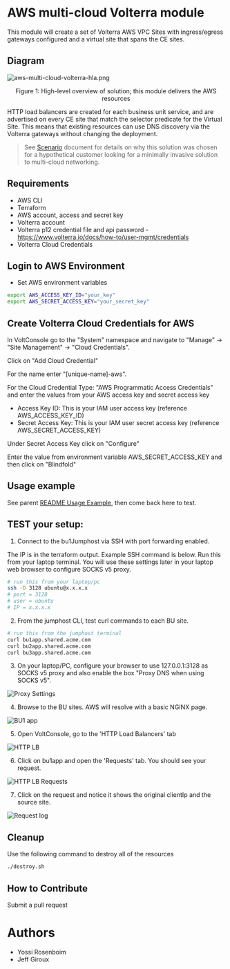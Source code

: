 # AWS multi-cloud Volterra module

This module will create a set of Volterra AWS VPC Sites with ingress/egress gateways
configured and a virtual site that spans the CE sites.

## Diagram

![aws-multi-cloud-volterra-hla.png](../images/aws-multi-cloud-volterra-hla.png)
<!-- markdownlint-disable no-inline-html -->
<p align="center">Figure 1: High-level overview of solution; this module delivers the AWS resources</p>
<!-- markdownlint-enable no-inline-html -->

HTTP load balancers are created for each business unit service, and are advertised
on every CE site that match the selector predicate for the Virtual Site. This means
that existing resources can use DNS discovery via the Volterra gateways without
changing the deployment.

> See [Scenario](../SCENARIO.md) document for details on why this solution was chosen
> for a hypothetical customer looking for a minimally invasive solution
> to multi-cloud networking.

## Requirements

- AWS CLI
- Terraform
- AWS account, access and secret key
- Volterra account
- Volterra p12 credential file and api password -  https://www.volterra.io/docs/how-to/user-mgmt/credentials
- Volterra Cloud Credentials

## Login to AWS Environment

- Set AWS environment variables
```bash
export AWS_ACCESS_KEY_ID="your_key"
export AWS_SECRET_ACCESS_KEY="your_secret_key"
```

## Create Volterra Cloud Credentials for AWS

In VoltConsole go to the "System" namespace and navigate to "Manage" -> "Site Management" -> "Cloud Credentials".

Click on "Add Cloud Credential"

For the name enter "[unique-name]-aws".

For the Cloud Credential Type: "AWS Programmatic Access Credentials" and enter the values from your AWS access key and secret access key

- Access Key ID: This is your IAM user access key (reference AWS_ACCESS_KEY_ID)
- Secret Access Key: This is your IAM user secret access key (reference AWS_SECRET_ACCESS_KEY)

Under Secret Access Key click on "Configure"

Enter the value from environment variable AWS_SECRET_ACCESS_KEY and then click on "Blindfold"

## Usage example

See parent [README Usage Example](../README.md#usage-example), then come back here to test.

## TEST your setup:

1. Connect to the bu1Jumphost via SSH with port forwarding enabled.

The IP is in the terraform output. Example SSH command is below. Run this from your laptop terminal. You will use these settings later in your laptop web browser to configure SOCKS v5 proxy.

```bash
# run this from your laptop/pc
ssh -D 3128 ubuntu@x.x.x.x
# port = 3128
# user = ubuntu
# IP = x.x.x.x
```

2. From the jumphost CLI, test curl commands to each BU site.

```bash
# run this from the jumphost terminal
curl bu1app.shared.acme.com
curl bu2app.shared.acme.com
curl bu3app.shared.acme.com
```

3. On your laptop/PC, configure your browser to use 127.0.0.1:3128 as SOCKS v5 proxy and also enable the box "Proxy DNS when using SOCKS v5".

![Proxy Settings](images/proxy-socks.png)

4. Browse to the BU sites. AWS will resolve with a basic NGINX page.

![BU1 app](images/bu1app.png)

5. Open VoltConsole, go to the 'HTTP Load Balancers' tab

![HTTP LB](images/httplb-tab.png)

6. Click on bu1app and open the 'Requests' tab. You should see your request.

![HTTP LB Requests](images/httplb-requests.png)

7. Click on the request and notice it shows the original clientIp and the source site.

![Request log](images/httplb-client-ip.png)

## Cleanup
Use the following command to destroy all of the resources

```bash
./destroy.sh
```

## How to Contribute

Submit a pull request

# Authors
- Yossi Rosenboim
- Jeff Giroux
